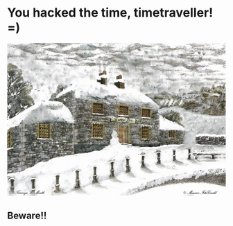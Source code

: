 # You hacked the time, timetraveller! =)

[![Parabéns!](2022.jpg)](https://www.youtube.com/watch?v=9sDt-CY2_VQ)

## Beware!!